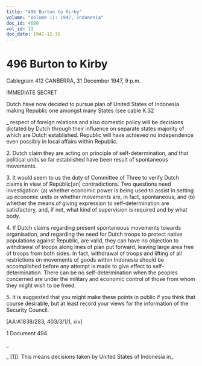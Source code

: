 ```yaml
---
title: "496 Burton to Kirby"
volume: "Volume 11: 1947, Indonesia"
doc_id: 4680
vol_id: 11
doc_date: 1947-12-31
---
```


# 496 Burton to Kirby

Cablegram 412 CANBERRA, 31 December 1947, 9 p.m.

IMMEDIATE SECRET

Dutch have now decided to pursue plan of United States of Indonesia making Republic one amongst many States (see cable K.32 

_ respect of foreign relations and also domestic policy will be decisions dictated by Dutch through their influence on separate states majority of which are Dutch established. Republic will have achieved no independence even possibly in local affairs within Republic.

2\. Dutch claim they are acting on principle of self-determination, and that political units so far established have been result of spontaneous movements.

3\. It would seem to us the duty of Committee of Three to verify Dutch claims in view of Republic[an] contradictions. Two questions need investigation: (a) whether economic power is being used to assist in setting up economic units or whether movements are, in fact, spontaneous; and (b) whether the means of giving expression to self-determination are satisfactory, and, if not, what kind of supervision is required and by what body.

4\. If Dutch claims regarding present spontaneous movements towards organisation, and regarding the need for Dutch troops to protect native populations against Republic, are valid, they can have no objection to withdrawal of troops along lines of plan put forward, leaving large area free of troops from both sides. In fact, withdrawal of troops and lifting of all restrictions on movements of goods within Indonesia should be accomplished before any attempt is made to give effect to self-determination. There can be no self-determination when the peoples concerned are under the military and economic control of those from whom they might wish to be freed.

5\. It is suggested that you might make these points in public if you think that course desirable, but at least record your views for the information of the Security Council.

[AA:A1838/283, 403/3/1/1, xiv]

1 Document 494.

_

_ [1]). This means decisions taken by United States of Indonesia in_

